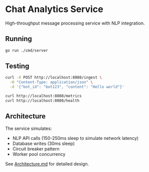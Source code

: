 # Chat Analytics Service

High-throughput message processing service with NLP integration.

## Running

```bash
go run ./cmd/server
```

## Testing

```bash
curl -X POST http://localhost:8080/ingest \
  -H "Content-Type: application/json" \
  -d '{"bot_id": "bot123", "content": "Hello world"}'

curl http://localhost:8080/metrics
curl http://localhost:8080/health
```

## Architecture

The service simulates:
- NLP API calls (150-250ms sleep to simulate network latency)
- Database writes (30ms sleep)
- Circuit breaker pattern
- Worker pool concurrency

See [Architecture.md](./Architecture.md) for detailed design.
